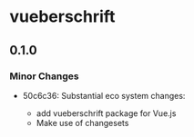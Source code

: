 # vueberschrift

## 0.1.0

### Minor Changes

- 50c6c36: Substantial eco system changes:

  - add vueberschrift package for Vue.js
  - Make use of changesets
